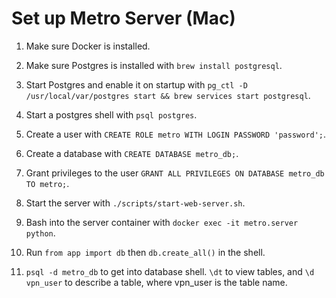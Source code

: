 # Set up Metro Server (Mac)

1. Make sure Docker is installed.

2. Make sure Postgres is installed with `brew install postgresql`.

3. Start Postgres and enable it on startup with `pg_ctl -D /usr/local/var/postgres start && brew services start postgresql`.

4. Start a postgres shell with `psql postgres`.

5. Create a user with `CREATE ROLE metro WITH LOGIN PASSWORD 'password';`.

6. Create a database with `CREATE DATABASE metro_db;`.

7. Grant privileges to the user `GRANT ALL PRIVILEGES ON DATABASE metro_db TO metro;`.

8. Start the server with `./scripts/start-web-server.sh`.

9. Bash into the server container with `docker exec -it metro.server python`.

10. Run `from app import db` then `db.create_all()` in the shell.

11. `psql -d metro_db` to get into database shell. `\dt` to view tables, and `\d vpn_user` to describe a table, where vpn_user is the table name.
